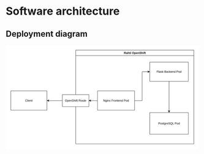 # Software architecture

## Deployment diagram

![deployment diagram](./assets/deployment-diagram.png)

